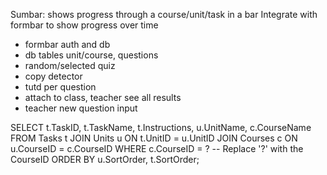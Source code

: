 Sumbar: shows progress through a course/unit/task in a bar
Integrate with formbar to show progress over time

- formbar auth and db
- db tables unit/course, questions
- random/selected quiz
- copy detector
- tutd per question
- attach to class, teacher see all results
- teacher new question input



SELECT 
    t.TaskID,
    t.TaskName,
    t.Instructions,
    u.UnitName,
    c.CourseName
FROM 
    Tasks t
JOIN 
    Units u ON t.UnitID = u.UnitID
JOIN 
    Courses c ON u.CourseID = c.CourseID
WHERE 
    c.CourseID = ? -- Replace '?' with the CourseID
ORDER BY 
    u.SortOrder, t.SortOrder;